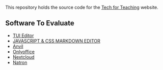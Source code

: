 This repository holds the source code for the
[Tech for Teaching](https://tech-for-teaching.nohub.net) website.

## Software To Evaluate

* [TUI Editor](https://github.com/nhn/tui.editor)
* [JAVASCRIPT & CSS MARKDOWN EDITOR](https://www.cssscript.com/tag/markdown-editor/)
* [Anvil](https://anvil.works/)
* [Onlyoffice](https://helpcenter.onlyoffice.com/server/docker/opensource/opensource-script-installation.aspx?_ga=2.171818464.1118353405.1597510942-615934063.1597510942)
* [Nextcloud](https://hub.docker.com/_/nextcloud/)
* [Natron](https://natrongithub.github.io/)

